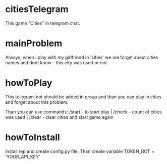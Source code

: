 # citiesTelegram
This game "Cities" in telegram chat.

# mainProblem

Always, when i play with my girlfriend in 'cities' we are forget about cities names and dont know - this city was used or not.

# howToPlay

This telegram-bot should be added in group and than you can play in cities and forget about this problem.

Than you can use commands:
/start - to start play |
/check - count of cities was used |
/clear - clear cities and start game again

# howToInstall
Install rep and create config.py file. Than create variable TOKEN_BOT = 'YOUR_API_KEY'

